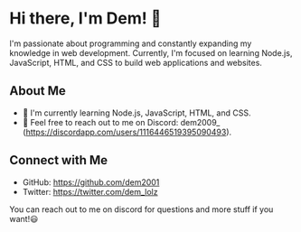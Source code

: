 # Hi there, I'm Dem! 👋

I'm passionate about programming and constantly expanding my knowledge in web development. Currently, I'm focused on learning Node.js, JavaScript, HTML, and CSS to build web applications and websites.

## About Me

- 🌱 I'm currently learning Node.js, JavaScript, HTML, and CSS.
- 💬 Feel free to reach out to me on Discord: dem2009_ (https://discordapp.com/users/1116446519395090493).

## Connect with Me

- GitHub: https://github.com/dem2001
- Twitter: https://twitter.com/dem_lolz

You can reach out to me on discord for questions and more stuff if you want!😃
